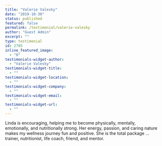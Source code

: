 ```yaml
---
title: "Valerie Valesky"
date: "2019-10-30"
status: published
featured: false
permalink: /testimonial/valerie-valesky
author: "Guest Admin"
excerpt: ""
type: testimonial
id: 2785
inline_featured_image:
  - "0"
testimonials-widget-author:
  - "Valerie Valesky"
testimonials-widget-title:
  - ""
testimonials-widget-location:
  - ""
testimonials-widget-company:
  - ""
testimonials-widget-email:
  - ""
testimonials-widget-url:
  - ""
---
```


Linda is encouraging, helping me to become physically, mentally, emotionally, and nutritionally strong. Her energy, passion, and caring nature makes my wellness journey fun and positive. She is the total package … trainer, nutritionist, life coach, friend, and mentor.
